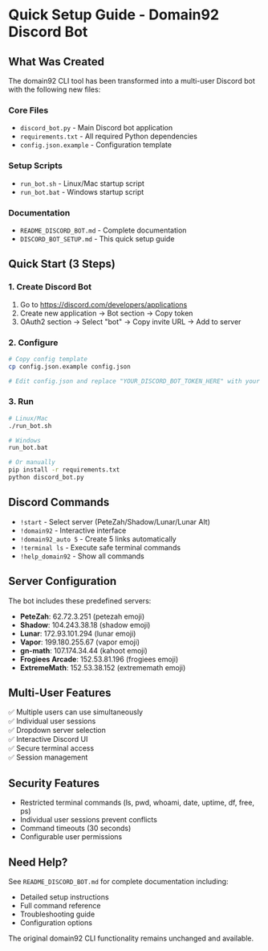 # Quick Setup Guide - Domain92 Discord Bot

## What Was Created

The domain92 CLI tool has been transformed into a multi-user Discord bot with the following new files:

### Core Files
- `discord_bot.py` - Main Discord bot application
- `requirements.txt` - All required Python dependencies
- `config.json.example` - Configuration template

### Setup Scripts
- `run_bot.sh` - Linux/Mac startup script
- `run_bot.bat` - Windows startup script

### Documentation
- `README_DISCORD_BOT.md` - Complete documentation
- `DISCORD_BOT_SETUP.md` - This quick setup guide

## Quick Start (3 Steps)

### 1. Create Discord Bot
1. Go to https://discord.com/developers/applications
2. Create new application → Bot section → Copy token
3. OAuth2 section → Select "bot" → Copy invite URL → Add to server

### 2. Configure
```bash
# Copy config template
cp config.json.example config.json

# Edit config.json and replace "YOUR_DISCORD_BOT_TOKEN_HERE" with your actual token
```

### 3. Run
```bash
# Linux/Mac
./run_bot.sh

# Windows
run_bot.bat

# Or manually
pip install -r requirements.txt
python discord_bot.py
```

## Discord Commands

- `!start` - Select server (PeteZah/Shadow/Lunar/Lunar Alt)
- `!domain92` - Interactive interface
- `!domain92_auto 5` - Create 5 links automatically
- `!terminal ls` - Execute safe terminal commands
- `!help_domain92` - Show all commands

## Server Configuration

The bot includes these predefined servers:
- **PeteZah**: 62.72.3.251 (petezah emoji)
- **Shadow**: 104.243.38.18 (shadow emoji)
- **Lunar**: 172.93.101.294 (lunar emoji)
- **Vapor**: 199.180.255.67 (vapor emoji)
- **gn-math**: 107.174.34.44 (kahoot emoji)
- **Frogiees Arcade**: 152.53.81.196 (frogiees emoji)
- **ExtremeMath**: 152.53.38.152 (extrememath emoji)

## Multi-User Features

✅ Multiple users can use simultaneously  
✅ Individual user sessions  
✅ Dropdown server selection  
✅ Interactive Discord UI  
✅ Secure terminal access  
✅ Session management  

## Security Features

- Restricted terminal commands (ls, pwd, whoami, date, uptime, df, free, ps)
- Individual user sessions prevent conflicts
- Command timeouts (30 seconds)
- Configurable user permissions

## Need Help?

See `README_DISCORD_BOT.md` for complete documentation including:
- Detailed setup instructions
- Full command reference
- Troubleshooting guide
- Configuration options

The original domain92 CLI functionality remains unchanged and available.